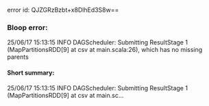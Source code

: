 error id: QJZGRzBzbt+x8DlhEd3S8w==
### Bloop error:

25/06/17 15:13:15 INFO DAGScheduler: Submitting ResultStage 1 (MapPartitionsRDD[9] at csv at main.scala:26), which has no missing parents
#### Short summary: 

25/06/17 15:13:15 INFO DAGScheduler: Submitting ResultStage 1 (MapPartitionsRDD[9] at csv at main.sc...
